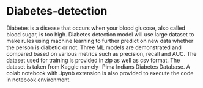 # Diabetes-detection
Diabetes is a disease that occurs when your blood glucose, also called blood sugar, is too high. Diabetes detection model will use large dataset to make rules using machine learning to further predict on new data whether the person is diabetic or not. Three ML models are demonstrated and compared based on various metrics such as precision, recall and AUC.
The dataset used for training is provided in zip as well as csv format. The dataset is taken from Kaggle namely- Pima Indians Diabetes Database.
A colab notebook with .ipynb extension is also provided to execute the code in notebook environment.
